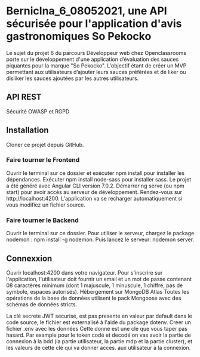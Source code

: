 # BernicIna_6_08052021, une API sécurisée pour l'application d'avis gastronomiques So Pekocko

Le sujet du projet 6 du parcours Développeur web chez Openclassrooms porte sur le développement d'une application d’évaluation des sauces piquantes pour la marque "So Pekocko". L'objectif étant de créer un MVP permettant aux utilisateurs d’ajouter leurs sauces préférées et de liker ou disliker les sauces ajoutées par les autres utilisateurs.


## API REST
Sécurité OWASP et RGPD

## Installation
Cloner ce projet depuis GitHub.
###  Faire tourner le Frontend
Ouvrir le terminal sur ce dossier et exécuter npm install pour installer les dépendances.
Exécuter npm install node-sass pour installer sass.
Le projet a été généré avec Angular CLI version 7.0.2.
Démarrer ng serve (ou npm start) pour avoir accès au serveur de développement.
Rendez-vous sur http://localhost:4200.
L'application va se recharger automatiquement si vous modifiez un fichier source.
###  Faire tourner le Backend
Ouvrir le terminal sur ce dossier.
Pour utiliser le serveur, chargez le package nodemon : npm install -g nodemon.
Puis lancez le serveur: nodemon server.

## Connexxion
Ouvrir localhost:4200 dans votre navigateur.
Pour s'inscrire sur l'application, l'utilisateur doit fournir un email et un mot de passe contenant 08 caractères minimum (dont 1 majuscule, 1 minuscule, 1 chiffre, pas de symbole, espaces autorisés).
Hébergement sur MongoDB Atlas
Toutes les opérations de la base de données utilisent le pack Mongoose avec des schémas de données stricts.

 La clé secrete JWT securisé, est pas presente en valeur par default dans le code source, le fichier est externalisé à l'aide du package dotenv. 
 Creer un fichier  .env avec les données 
 Cette donne est une cle que vous taper pas hasard. Par example pour le token codé et decodé on vas avoir la partie de connexion à la bdd (la partie utilisateur, la partie mdp  et la partie cluster), et les valeurs de cette clé qui va donner acces. aux utilisateur à la connexion.
